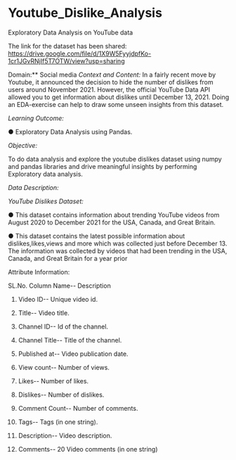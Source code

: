 # Youtube_Dislike_Analysis
Exploratory Data Analysis on YouTube data

The link for the dataset has been shared: https://drive.google.com/file/d/1X9W5FyyjdpfKo-1cr1JGvRNjIf5T7OTW/view?usp=sharing

Domain:** Social media
*Context and Content:* In a fairly recent move by Youtube, it announced the decision to hide the number of dislikes from users around November 2021. However, the official YouTube Data API allowed you to get information about dislikes until December 13, 2021. Doing an EDA-exercise can help to draw some unseen insights from this dataset.

*Learning Outcome:*

● Exploratory Data Analysis using Pandas.

*Objective:*

To do data analysis and explore the youtube dislikes dataset using numpy and pandas libraries and drive meaningful insights by performing Exploratory data analysis.

*Data Description:*

*YouTube Dislikes Dataset:*

● This dataset contains information about trending YouTube videos from August 2020 to December 2021 for the USA, Canada, and Great Britain.

● This dataset contains the latest possible information about dislikes,likes,views and more which was collected just before December 13. The information was collected by videos that had been trending in the USA, Canada, and Great Britain for a year prior

Attribute Information:

SL.No. Column Name-- Description

1. Video ID-- Unique video id.

2. Title-- Video title.

3. Channel ID-- Id of the channel.

4. Channel Title-- Title of the channel.

5. Published at-- Video publication date.

6. View count-- Number of views.

7. Likes-- Number of likes.

8. Dislikes-- Number of dislikes.

9. Comment Count-- Number of comments.

10. Tags-- Tags (in one string).

11. Description-- Video description.

12. Comments-- 20 Video comments (in one string)
